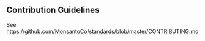 ## Contribution Guidelines

See https://github.com/MonsantoCo/standards/blob/master/CONTRIBUTING.md
